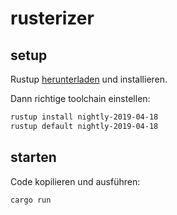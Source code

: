 # rusterizer

## setup
Rustup [herunterladen](https://rustup.rs/) und installieren.

Dann richtige toolchain einstellen:
```bash
rustup install nightly-2019-04-18
rustup default nightly-2019-04-18
```

## starten

Code kopilieren und ausführen:
```bash
cargo run
```
